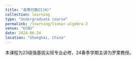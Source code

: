 ```yaml
---
title: "高等代数II(H)"
collection: learning
type: "Undergraduate course"
permalink: /learning/linear-algebra-2
venue: "ECNU"
date: 2024-06-24
location: "Shanghai, China"
---
```


本课程为23级强基拔尖班专业必修，24春季学期主讲为罗栗教授。
